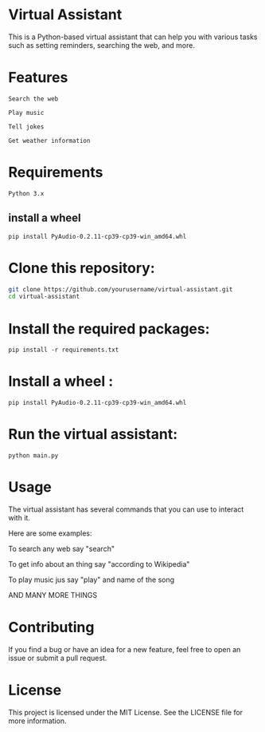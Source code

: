 # Virtual Assistant
This is a Python-based virtual assistant that can help you with various tasks such as setting reminders, searching the web, and more.

# Features

`Search the web`

`Play music`

`Tell jokes`

`Get weather information`

# Requirements
`Python 3.x`

## install a wheel

`pip install PyAudio-0.2.11-cp39-cp39-win_amd64.whl`

# Clone this repository:

```bash
git clone https://github.com/yourusername/virtual-assistant.git
cd virtual-assistant
```
# Install the required packages:


```
pip install -r requirements.txt
```

# Install a wheel :

```
pip install PyAudio-0.2.11-cp39-cp39-win_amd64.whl
```


# Run the virtual assistant:


```
python main.py
```

# Usage
The virtual assistant has several commands that you can use to interact with it. 

Here are some examples:

To search any web say "search"

To get info about an thing say "according to Wikipedia"

To play music jus say "play" and name of the song 

AND MANY MORE THINGS

# Contributing
If you find a bug or have an idea for a new feature, feel free to open an issue or submit a pull request.

# License
This project is licensed under the MIT License. See the LICENSE file for more information.
